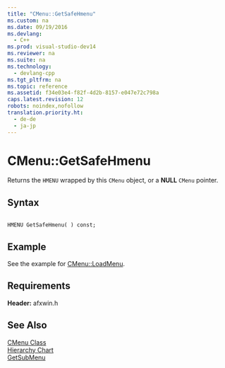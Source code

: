 ```yaml
---
title: "CMenu::GetSafeHmenu"
ms.custom: na
ms.date: 09/19/2016
ms.devlang: 
  - C++
ms.prod: visual-studio-dev14
ms.reviewer: na
ms.suite: na
ms.technology: 
  - devlang-cpp
ms.tgt_pltfrm: na
ms.topic: reference
ms.assetid: f34e03e4-f82f-4d2b-8157-e047e72c798a
caps.latest.revision: 12
robots: noindex,nofollow
translation.priority.ht: 
  - de-de
  - ja-jp
---
```

# CMenu::GetSafeHmenu
Returns the `HMENU` wrapped by this `CMenu` object, or a **NULL** `CMenu` pointer.  
  
## Syntax  
  
```  
  
HMENU GetSafeHmenu( ) const;  
```  
  
## Example  
 See the example for [CMenu::LoadMenu](../vs140/CMenu--LoadMenu.md).  
  
## Requirements  
 **Header:** afxwin.h  
  
## See Also  
 [CMenu Class](../vs140/CMenu-Class.md)   
 [Hierarchy Chart](../vs140/Hierarchy-Chart.md)   
 [GetSubMenu](http://msdn.microsoft.com/library/windows/desktop/ms647984)